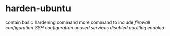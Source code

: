 # harden-ubuntu
contain basic hardening command more command to include 
_firewall configuration
SSH configuration_
_unused services disabled_
_auditlog enabled_
